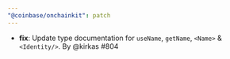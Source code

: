 ```yaml
---
"@coinbase/onchainkit": patch
---
```

- **fix**: Update type documentation for `useName`, `getName`, `<Name>` & `<Identity/>`. By @kirkas #804